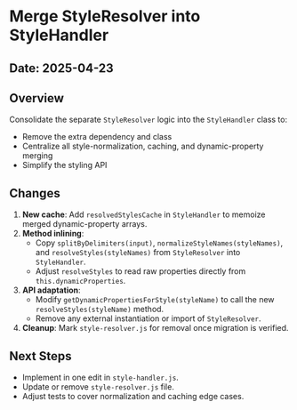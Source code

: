 # Merge StyleResolver into StyleHandler

## Date: 2025-04-23

## Overview

Consolidate the separate `StyleResolver` logic into the `StyleHandler` class to:
- Remove the extra dependency and class
- Centralize all style-normalization, caching, and dynamic-property merging
- Simplify the styling API

## Changes

1. **New cache**: Add `resolvedStylesCache` in `StyleHandler` to memoize merged dynamic-property arrays.
2. **Method inlining**:
   - Copy `splitByDelimiters(input)`, `normalizeStyleNames(styleNames)`, and `resolveStyles(styleNames)` from `StyleResolver` into `StyleHandler`.
   - Adjust `resolveStyles` to read raw properties directly from `this.dynamicProperties`.
3. **API adaptation**:
   - Modify `getDynamicPropertiesForStyle(styleName)` to call the new `resolveStyles(styleName)` method.
   - Remove any external instantiation or import of `StyleResolver`.
4. **Cleanup**: Mark `style-resolver.js` for removal once migration is verified.

## Next Steps

- Implement in one edit in `style-handler.js`.
- Update or remove `style-resolver.js` file.
- Adjust tests to cover normalization and caching edge cases.
